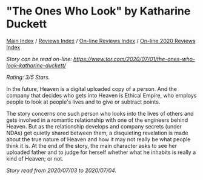 # "The Ones Who Look" by Katharine Duckett

[Main Index](../../../README.md) / [Reviews Index](../../README.md) / [On-line Reviews Index](../README.md) / [On-line 2020 Reviews Index](README.md)

*Story can be read on-line: <https://www.tor.com/2020/07/01/the-ones-who-look-katharine-duckett/>*

*Rating: 3/5 Stars.*

In the future, Heaven is a digital uploaded copy of a person. And the company that decides who gets into Heaven is Ethical Empire, who employs people to look at people's lives and to give or subtract points.

The story concerns one such person who looks into the lives of others and gets involved in a romantic relationship with one of the engineers behind Heaven. But as the relationship develops and company secrets (under NDAs) get quietly shared between them, a disquieting revelation is made about the true nature of Heaven and how it may not really be what people think it is. At the end of the story, the main character asks to see her uploaded father and to judge for herself whether what he inhabits is really a kind of Heaven; or not.

*Story read from 2020/07/03 to 2020/07/04.*
